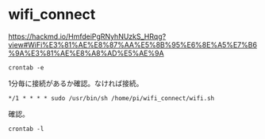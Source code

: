 # wifi_connect

https://hackmd.io/HmfdeiPgRNyhNUzkS_HRqg?view#WiFi%E3%81%AE%E8%87%AA%E5%8B%95%E6%8E%A5%E7%B6%9A%E3%81%AE%E8%A8%AD%E5%AE%9A


```
crontab -e
```

1分毎に接続があるか確認。なければ接続。

```
*/1 * * * * sudo /usr/bin/sh /home/pi/wifi_connect/wifi.sh
```

確認。

```
crontab -l
```